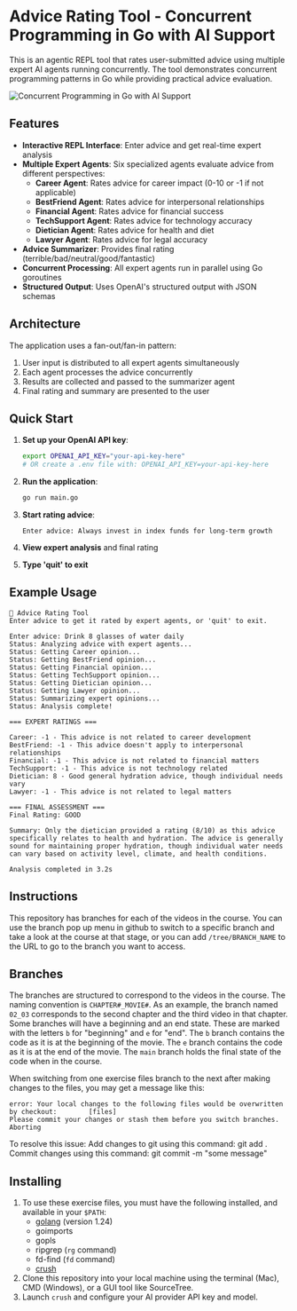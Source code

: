 # Advice Rating Tool - Concurrent Programming in Go with AI Support

This is an agentic REPL tool that rates user-submitted advice using multiple expert AI agents running concurrently. The tool demonstrates concurrent programming patterns in Go while providing practical advice evaluation.

![Concurrent Programming in Go with AI Support][lil-thumbnail-url]

## Features

- **Interactive REPL Interface**: Enter advice and get real-time expert analysis
- **Multiple Expert Agents**: Six specialized agents evaluate advice from different perspectives:
  - **Career Agent**: Rates advice for career impact (0-10 or -1 if not applicable)
  - **BestFriend Agent**: Rates advice for interpersonal relationships
  - **Financial Agent**: Rates advice for financial success
  - **TechSupport Agent**: Rates advice for technology accuracy
  - **Dietician Agent**: Rates advice for health and diet
  - **Lawyer Agent**: Rates advice for legal accuracy
- **Advice Summarizer**: Provides final rating (terrible/bad/neutral/good/fantastic)
- **Concurrent Processing**: All expert agents run in parallel using Go goroutines
- **Structured Output**: Uses OpenAI's structured output with JSON schemas

## Architecture

The application uses a fan-out/fan-in pattern:
1. User input is distributed to all expert agents simultaneously
2. Each agent processes the advice concurrently
3. Results are collected and passed to the summarizer agent
4. Final rating and summary are presented to the user

## Quick Start

1. **Set up your OpenAI API key**:
   ```bash
   export OPENAI_API_KEY="your-api-key-here"
   # OR create a .env file with: OPENAI_API_KEY=your-api-key-here
   ```

2. **Run the application**:
   ```bash
   go run main.go
   ```

3. **Start rating advice**:
   ```
   Enter advice: Always invest in index funds for long-term growth
   ```

4. **View expert analysis** and final rating

5. **Type 'quit' to exit**

## Example Usage

```
🤖 Advice Rating Tool
Enter advice to get it rated by expert agents, or 'quit' to exit.

Enter advice: Drink 8 glasses of water daily
Status: Analyzing advice with expert agents...
Status: Getting Career opinion...
Status: Getting BestFriend opinion...
Status: Getting Financial opinion...
Status: Getting TechSupport opinion...
Status: Getting Dietician opinion...
Status: Getting Lawyer opinion...
Status: Summarizing expert opinions...
Status: Analysis complete!

=== EXPERT RATINGS ===

Career: -1 - This advice is not related to career development
BestFriend: -1 - This advice doesn't apply to interpersonal relationships
Financial: -1 - This advice is not related to financial matters
TechSupport: -1 - This advice is not technology related
Dietician: 8 - Good general hydration advice, though individual needs vary
Lawyer: -1 - This advice is not related to legal matters

=== FINAL ASSESSMENT ===
Final Rating: GOOD

Summary: Only the dietician provided a rating (8/10) as this advice specifically relates to health and hydration. The advice is generally sound for maintaining proper hydration, though individual water needs can vary based on activity level, climate, and health conditions.

Analysis completed in 3.2s
```

## Instructions

This repository has branches for each of the videos in the course. You can use the branch pop up menu in github to switch to a specific branch and take a look at the course at that stage, or you can add `/tree/BRANCH_NAME` to the URL to go to the branch you want to access.

## Branches

The branches are structured to correspond to the videos in the course. The naming convention is `CHAPTER#_MOVIE#`. As an example, the branch named `02_03` corresponds to the second chapter and the third video in that chapter.
Some branches will have a beginning and an end state. These are marked with the letters `b` for "beginning" and `e` for "end". The `b` branch contains the code as it is at the beginning of the movie. The `e` branch contains the code as it is at the end of the movie. The `main` branch holds the final state of the code when in the course.

When switching from one exercise files branch to the next after making changes to the files, you may get a message like this:

    error: Your local changes to the following files would be overwritten by checkout:        [files]
    Please commit your changes or stash them before you switch branches.
    Aborting

To resolve this issue:
Add changes to git using this command: git add .
Commit changes using this command: git commit -m "some message"

## Installing

1. To use these exercise files, you must have the following installed, and available in your `$PATH`:
   - [golang](https://go.dev/doc/install) (version 1.24)
   - goimports
   - gopls
   - ripgrep (`rg` command)
   - fd-find (`fd` command)
   - [crush](https://charm.land/crush)
2. Clone this repository into your local machine using the terminal (Mac), CMD (Windows), or a GUI tool like SourceTree.
3. Launch `crush` and configure your AI provider API key and model.

[0]: # "Replace these placeholder URLs with actual course URLs"
[lil-course-url]: https://www.linkedin.com/learning/
[lil-thumbnail-url]: https://media.licdn.com/dms/image/v2/D4E0DAQG0eDHsyOSqTA/learning-public-crop_675_1200/B4EZVdqqdwHUAY-/0/1741033220778?e=2147483647&v=beta&t=FxUDo6FA8W8CiFROwqfZKL_mzQhYx9loYLfjN-LNjgA
